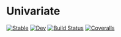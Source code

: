 # Univariate

[![Stable](https://img.shields.io/badge/docs-stable-blue.svg)](https://wakakusa.github.io/Univariate.jl/stable)
[![Dev](https://img.shields.io/badge/docs-dev-blue.svg)](https://wakakusa.github.io/Univariate.jl/dev)
[![Build Status](https://travis-ci.com/wakakusa/Univariate.jl.svg?branch=master)](https://travis-ci.com/wakakusa/Univariate.jl)
[![Coveralls](https://coveralls.io/repos/github/wakakusa/Univariate.jl/badge.svg?branch=master)](https://coveralls.io/github/wakakusa/Univariate.jl?branch=master)
